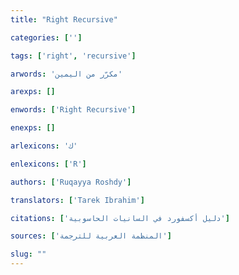 ```yaml
---
title: "Right Recursive"

categories: ['']

tags: ['right', 'recursive']

arwords: 'مكرّر من اليمين'

arexps: []

enwords: ['Right Recursive']

enexps: []

arlexicons: 'ك'

enlexicons: ['R']

authors: ['Ruqayya Roshdy']

translators: ['Tarek Ibrahim']

citations: ['دليل أكسفورد في السانيات الحاسوبية']

sources: ['المنظمة العربية للترجمة']

slug: ""
---
```

